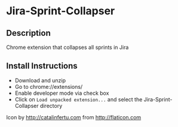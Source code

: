 # Jira-Sprint-Collapser
## Description 
Chrome extension that collapses all sprints in Jira
## Install Instructions
* Download and unzip 
* Go to chrome://extensions/ 
* Enable developer mode via check box
* Click on `Load unpacked extension...` and select the Jira-Sprint-Collapser directory

Icon by http://catalinfertu.com from http://flaticon.com
